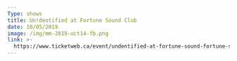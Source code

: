 ```yaml
---
Type: shows
title: Un!dentified at Fortune Sound Club
date: 10/05/2019
image: /img/mm-2019-oct14-fb.png
link: >-
  https://www.ticketweb.ca/event/undentified-at-fortune-sound-fortune-sound-club-tickets/9941465
---
```


